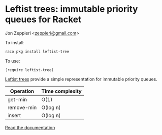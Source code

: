 # Leftist trees: immutable priority queues for Racket

Jon Zeppieri <[zeppieri@gmail.com](mailto:zeppieri@gmail.com)>

To install:
```sh
raco pkg install leftist-tree
```

To use:
```racket
(require leftist-tree)
```

[Leftist trees](https://en.wikipedia.org/wiki/Leftist_tree) provide a
simple representation for immutable priority queues.

| Operation  | Time complexity |
| --------   | --------------- |
| get-min    | O(1)            |
| remove-min | O(log n)        |
| insert     | O(log n)        |

[Read the documentation](http://pkg-build.racket-lang.org/doc/leftist-tree/index.html)
